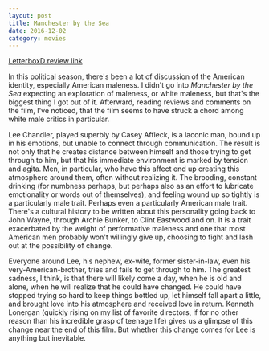 ```yaml
---
layout: post
title: Manchester by the Sea 
date: 2016-12-02
category: movies
---
```

 
[LetterboxD review link](http://letterboxd.com/samarthbhaskar/film/manchester-by-the-sea/)

In this political season, there's been a lot of discussion of the American identity, especially American maleness. I didn't go into <em>Manchester by the Sea</em> expecting an exploration of maleness, or white maleness, but that's the biggest thing I got out of it. Afterward, reading reviews and comments on the film, I've noticed, that the film seems to have struck a chord among white male critics in particular. 

Lee Chandler, played superbly by Casey Affleck, is a laconic man, bound up in his emotions, but unable to connect through communication. The result is not only that he creates distance between himself and those trying to get through to him, but that his immediate environment is marked by tension and agita. Men, in particular, who have this affect end up creating this atmosphere around them, often without realizing it. The brooding, constant drinking (for numbness perhaps, but perhaps also as an effort to lubricate emotionality or words out of themselves), and feeling wound up so tightly is a particularly male trait. Perhaps even a particularly American male trait. There's a cultural history to be written about this personality going back to John Wayne, through Archie Bunker, to Clint Eastwood and on. It is a trait exacerbated by the weight of performative maleness and one that most American men probably won't willingly give up, choosing to fight and lash out at the possibility of change.

Everyone around Lee, his nephew, ex-wife, former sister-in-law, even his very-American-brother, tries and fails to get through to him. The greatest sadness, I think, is that there will likely come a day, when he is old and alone, when he will realize that he could have changed. He could have stopped trying so hard to keep things bottled up, let himself fall apart a little, and brought love into his atmosphere and received love in return. Kenneth Lonergan (quickly rising on my list of favorite directors, if for no other reason than his incredible grasp of teenage life) gives us a glimpse of this change near the end of this film. But whether this change comes for Lee is anything but inevitable.